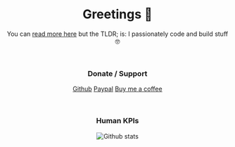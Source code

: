 <h1 align="center">Greetings 🖖</h1>

<p align="center">
  You can <a href="https://nicco.io/about">read more here</a> but the TLDR; is: I passionately code and build stuff 🤓
</p>

<br/>
  <h3 align="center">Donate / Support</h3>
  <p align="center">
  <a href="https://github.com/sponsors/cupcakearmy">Github</a>
  <a href="https://www.paypal.com/paypalme/cupcakearmy">Paypal<a/>
  <a href="https://www.buymeacoffee.com/cupcakearmy">Buy me a coffee</a>
    </p>
<br/>
  <h3 align="center">Human KPIs </h3>
<p align="center">
<img src="https://github-readme-stats.vercel.app/api?username=cupcakearmy&show_icons=true&border_radius=20&bg_color=30,e96443,904e95&title_color=fff&text_color=eee&icon_color=fff" alt="Github stats" />
</p>
